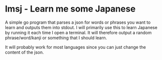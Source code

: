lmsj - Learn me some Japanese
=============================

A simple go program that parses a json for words or phrases you want to learn and outputs them into stdout.
I will primarily use this to learn Japanese by running it each time I open a terminal. It will therefore output a random phrase/word/kanji or something that I should learn.

It will probably work for most languages since you can just change the content of the json.
